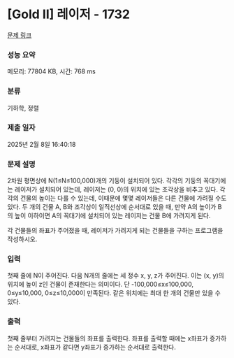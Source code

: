 # [Gold II] 레이저 - 1732 

[문제 링크](https://www.acmicpc.net/problem/1732) 

### 성능 요약

메모리: 77804 KB, 시간: 768 ms

### 분류

기하학, 정렬

### 제출 일자

2025년 2월 8일 16:40:18

### 문제 설명

<p>2차원 평면상에 N(1≤N≤100,000)개의 기둥이 설치되어 있다. 각각의 기둥의 꼭대기에는 레이저가 설치되어 있는데, 레이저는 (0, 0)의 위치에 있는 조각상을 비추고 있다. 각각의 건물의 높이는 다를 수 있는데, 이때문에 몇몇 레이저들은 다른 건물에 가려질 수도 있다. 두 개의 건물 A, B와 조각상이 일직선상에 순서대로 있을 때, 만약 A의 높이가 B의 높이 이하이면 A의 꼭대기에 설치되어 있는 레이저는 건물 B에 가려지게 된다.</p>
<p>각 건물들의 좌표가 주어졌을 때, 레이저가 가려지게 되는 건물들을 구하는 프로그램을 작성하시오.</p>

### 입력 

 <p>첫째 줄에 N이 주어진다. 다음 N개의 줄에는 세 정수 x, y, z가 주어진다. 이는 (x, y)의 위치에 높이 z인 건물이 존재한다는 의미이다. 단 -100,000≤x≤100,000, 0≤y≤10,000, 0≤z≤10,000이 만족된다. 같은 위치에는 최대 한 개의 건물만 있을 수 있다.</p>

### 출력 

 <p>첫째 줄부터 가려지는 건물들의 좌표를 출력한다. 좌표를 출력할 때에는 x좌표가 증가하는 순서대로, x좌표가 같다면 y좌표가 증가하는 순서대로 출력한다.</p>


